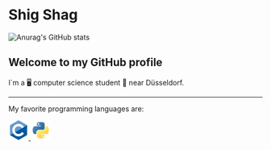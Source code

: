 # Shig Shag

![Anurag's GitHub stats](https://github-readme-stats.vercel.app/api?username=ShigShag&show_icons=true&theme=radical)

## Welcome to my GitHub profile

I´m a 🖥️ computer science student 📍 near Düsseldorf.

---

My favorite programming languages are:
<p align="left"> <a href="https://www.cprogramming.com/" target="_blank"> <img src="https://raw.githubusercontent.com/devicons/devicon/master/icons/c/c-original.svg" alt="c" width="40" height="40"/> </a>
<a href="https://www.python.org" target="_blank"> <img src="https://raw.githubusercontent.com/devicons/devicon/master/icons/python/python-original.svg" alt="python" width="40" height="40"/> </a> </p>
